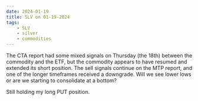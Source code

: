```yaml
---
date: 2024-01-19
title: SLV on 01-19-2024
tags: 
    - SLV
    - silver
    - commodities
---
```

<div class="post">
<snapshot-grid 
    :reports="['2024/01/17/CTA/silver', '2024/01/18/CTA/silver', '2024/01/18/CTA/SLV', '2024/01/19/CTA/silver', '2024/01/19/MTP/SLV']"
    chart="2024/01/19/Chart/SLV"
/>
<p>
The CTA report had some mixed signals on Thursday (the 18th) between the commodity and the ETF,
but the commodity appears to have resumed and extended its short position.
The sell signals continue on the MTP report,
and one of the longer timeframes received a downgrade.
Will we see lower lows or are we starting to consolidate at a bottom?
</p>
<p>
Still holding my long PUT position.
</p>
</div>